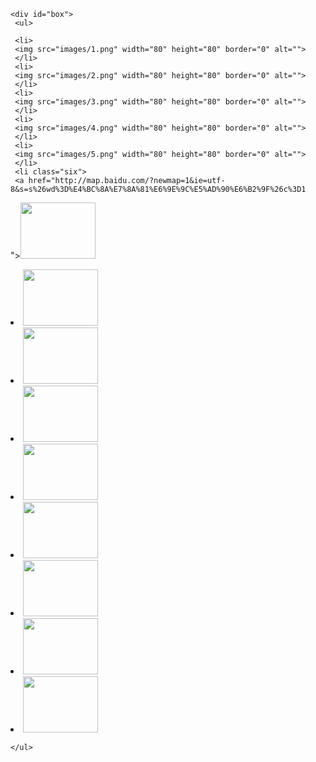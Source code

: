 <!DOCTYPE html PUBLIC "-//W3C//DTD XHTML 1.0 Transitional//EN" "http://www.w3.org/TR/xhtml1/DTD/xhtml1-transitional.dtd">
<html xmlns="http://www.w3.org/1999/xhtml">

<meta http-equiv="Content-Type" content="text/html; charset=utf-8" />
  <title>O12</title>
  <head>
  <style>
  *{
  margin:0;
  padding:0;
  }
  body{
background:url("images/timg.jpg") ;
  }
  
    #box{
	width:1000px;
	height:500px;
	/*background:#ff6600;*/
	margin:50px auto;
         }
		 #box ul li{
		 position:relative;
		 list-style:none;
		 width:180px;
		 height:105px;
		 background:rgba(1,2,1,0.4);
		 float:left;
		 margin:30px 5px;

		 }
		 #box ul li.six{
		 margin-left:100px;
		 }
		  #box ul li div{
		  position:absolute;
		  left:0;
		  top:0;
		  width:180px;
		  height:105px;
		  background:rgba(1,2,1,0.4);
		  }
		  /*
		  #box ul li div.first{
		  transform:rotate(60deg);
		  }*/
		  /*#box ul li div.second{
		  transform:rotate(-60deg);
		  }
		 */


#box ul li:before,#box ul li:after{
content:"";
position:absolute;
		  left:0;
		  top:0;
		  width:180px;
		  height:105px;
		  transform:rotate(60deg);
		  background:rgba(1,2,1,0.4);

}
#box ul li:after
{
		  transform:rotate(-60deg);
		
}
#box ul li img{
position:absolute;
z-index:10;
left:0;
top:0;
right:0;
bottom:0;
margin:auto;
transition:0.5s;
}
#box ul li img:hover{
transform:rotate(360deg) scale(1.3);
}
  </style>
 </head>
   <body>
  
    <div id="box">
	 <ul>
	
	 <li>
	 <img src="images/1.png" width="80" height="80" border="0" alt="">
	 </li>
	 <li>
	 <img src="images/2.png" width="80" height="80" border="0" alt="">
	 </li>
	 <li>
	 <img src="images/3.png" width="80" height="80" border="0" alt="">
	 </li>
	 <li>
	 <img src="images/4.png" width="80" height="80" border="0" alt="">
	 </li>
	 <li>
	 <img src="images/5.png" width="80" height="80" border="0" alt="">
	 </li>
	 <li class="six">
	 <a href="http://map.baidu.com/?newmap=1&ie=utf-8&s=s%26wd%3D%E4%BC%8A%E7%8A%81%E6%9E%9C%E5%AD%90%E6%B2%9F%26c%3D1
"><img src="images/06.png" width="120" height="90" border="0" alt="">
	 </li>
	 <li>
	 <a href="http://map.baidu.com/?newmap=1&ie=utf-8&s=s%26wd%3D%E9%9C%8D%E5%9F%8E%E8%96%B0%E8%A1%A3%E8%8D%89%26c%3D1"><img src="images/07.png" width="120" height="90" border="0" alt="">
	 </li>
	 <li>
	 <a href="http://map.baidu.com/?newmap=1&ie=utf-8&s=s%26wd%3D%E9%82%A3%E6%8B%89%E6%8F%90%E8%8D%89%E5%8E%9F%26c%3D1"><img src="images/08.png" width="120" height="90" border="0" alt="">
	 </li>
	 <li>
	 <a href="http://map.baidu.com/?newmap=1&ie=utf-8&s=s%26wd%3D%E6%81%B0%E8%A5%BF%E7%BE%8E%E6%99%AF%26c%3D1"><img src="images/09.png" width="120" height="90" border="0" alt="">
	 </li>
	 <li>
	 <a href="http://map.baidu.com/?newmap=1&ie=utf-8&s=s%26wd%3D%E8%B5%9B%E9%87%8C%E6%9C%A8%E6%B9%96%26c%3D1"><img src="images/010.png" width="120" height="90" border="0" alt="">
	 </li>
	 <li>
	 <a href="http://map.baidu.com/?newmap=1&ie=utf-8&s=s%26wd%3D%E5%94%90%E5%B8%83%E6%8B%89%E7%99%BE%E9%87%8C%E7%94%BB%E5%BB%8A%26c%3D1"><img src="images/011.png" width="120" height="90" border="0" alt="">
	 </li>
	 <li>
	<a href="http://map.baidu.com/?newmap=1&ie=utf-8&s=s%26wd%3D%E6%96%B0%E7%96%86%E6%96%B0%E6%BA%90%E9%87%8E%E6%9E%9C%E6%9E%97%26c%3D1"> <img src="images/012.png" width="120" height="90" border="0" alt="">
	 </li>
	 <li>
	 <a href="http://map.baidu.com/?newmap=1&ie=utf-8&s=s%26wd%3D%E8%B5%9B%E9%87%8C%E6%9C%A8%E6%B9%96%26c%3D1"><img src="images/013.png" width="120" height="90" border="0" alt="">
	 </li>
	 <li>
	<a href="http://map.baidu.com/?newmap=1&ie=utf-8&s=s%26wd%3D%E6%96%B0%E7%96%86%E6%98%AD%E8%8B%8F%E8%8D%89%E5%8E%9F%26c%3D1"><a href="https://www.baidu.com"> <img src="images/014.png" width="120" height="90" border="0" alt=""></a>
	 </li>

	</ul>
   </div>
 
  </body>
</html>
